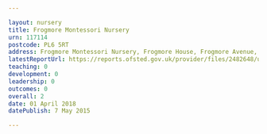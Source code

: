 ```yaml
---

layout: nursery
title: Frogmore Montessori Nursery
urn: 117114
postcode: PL6 5RT
address: Frogmore Montessori Nursery, Frogmore House, Frogmore Avenue, PLYMOUTH, Eggbuckland, PL6 5RT
latestReportUrl: https://reports.ofsted.gov.uk/provider/files/2482648/urn/117114.pdf
teaching: 0
development: 0
leadership: 0
outcomes: 0
overall: 2
date: 01 April 2018 
datePublish: 7 May 2015

---
```


